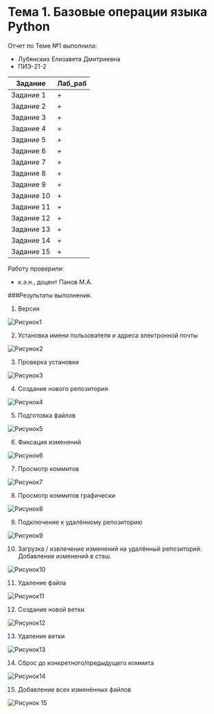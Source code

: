 # Тема 1. Базовые операции языка Python
Отчет по Теме №1 выполнила:
- Лубянских Елизавета Дмитриевна
- ПИЭ-21-2

| Задание | Лаб_раб |
| ------ | ------ |
| Задание 1 | + |
| Задание 2 | + |
| Задание 3 | + |
| Задание 4 | + |
| Задание 5 | + |
| Задание 6 | + |
| Задание 7 | + |
| Задание 8 | + |
| Задание 9 | + |
| Задание 10 | + |
| Задание 11 | + |
| Задание 12 | + |
| Задание 13 | + |
| Задание 14 | + |
| Задание 15 | + |

Работу проверили:
- к.э.н., доцент Панов М.А.

###Результаты выполнения.

1. Версия



 
![Рисунок1](https://github.com/llubyanskikh/Software_engineering0/assets/147454826/6f8b6a91-8451-4d08-9ce6-6a362efe7c11)

2. Установка имени пользователя и адреса электронной почты

![Рисунок2](https://github.com/llubyanskikh/Software_engineering0/assets/147454826/775b74d9-a80f-4075-852f-45b8037154cb)

3. Проверка установки

![Рисунок3](https://github.com/llubyanskikh/Software_engineering0/assets/147454826/ad90c7ac-a819-4615-9faf-39d942a993ac)

4. Создание нового репозитория

![Рисунок4](https://github.com/llubyanskikh/Software_engineering0/assets/147454826/485f303e-daf9-48d0-9050-f4b061788d41)

5. Подготовка файлов

![Рисунок5](https://github.com/llubyanskikh/Software_engineering0/assets/147454826/009f0293-fc81-4002-ba5f-842a49970a07)

6. Фиксация изменений

![Рисунок6](https://github.com/llubyanskikh/Software_engineering0/assets/147454826/bda11a73-70f9-48dc-b737-a4e5c26b1b55)

7. Просмотр коммитов

![Рисунок7](https://github.com/llubyanskikh/Software_engineering0/assets/147454826/637d3d1f-b126-49ed-9587-e8c3a99054e2)

8. Просмотр коммитов графически

![Рисунок8](https://github.com/llubyanskikh/Software_engineering0/assets/147454826/a7df2454-721c-43d5-a748-c58362651fab)

9. Подключение к удалённому репозиторию

![Рисунок9](https://github.com/llubyanskikh/Software_engineering0/assets/147454826/eecbda4d-630b-4ae2-adf6-fccd6789bc1d)

10. Загрузка / извлечение изменений на удалённый репозиторий. Добавление изменений в стэш.

![Рисунок10](https://github.com/llubyanskikh/Software_engineering0/assets/147454826/2eb1a7d2-eedc-4930-adf0-0a6c327d001d)

11. Удаление файла

![Рисунок11](https://github.com/llubyanskikh/Software_engineering0/assets/147454826/f91aaf96-623e-40ce-86c2-73b43218a9eb)

12. Создание новой ветки

![Рисунок12](https://github.com/llubyanskikh/Software_engineering0/assets/147454826/52dfc8ba-d1d0-48e0-aa85-4a8172a8daa0)

13. Удаление ветки

![Рисунок13](https://github.com/llubyanskikh/Software_engineering0/assets/147454826/29426b9c-d850-4028-a4e6-f3608175d66d)

14. Сброс до конкретного/предыдущего коммита

![Рисунок14](https://github.com/llubyanskikh/Software_engineering0/assets/147454826/b2c0e7ac-e81f-470d-9b3c-24e1772b9719)

15. Добавление всех изменённых файлов

![Рисунок 15](https://github.com/llubyanskikh/Software_engineering0/assets/147454826/829ad705-33c3-4435-a2c2-8afdf99808ab)














  



